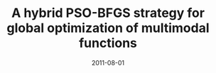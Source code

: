 ---
title: "A hybrid PSO-BFGS strategy for global optimization of multimodal functions"
collection: publications
permalink: /publication/A_hybrid
date: 2011-08-01
venue: "IEEE Transactions on Systems, Man, and Cybernetics, Part B (Cybernetics)"
city: "GuangZhou"
state: ""
thumbnail: "masktrack.png"
teaser : masktrack.jpg
authors: "Shutao Li, Mingkui Tan, Ivor W Tsang, James Tin-Yau Kwok"
bibtex: A_hybrid.txt
uri: 
arxiv: http://citeseerx.ist.psu.edu/viewdoc/download?doi=10.1.1.443.2817&rep=rep1&type=pdf
project: 
source:
poster:
data:
---